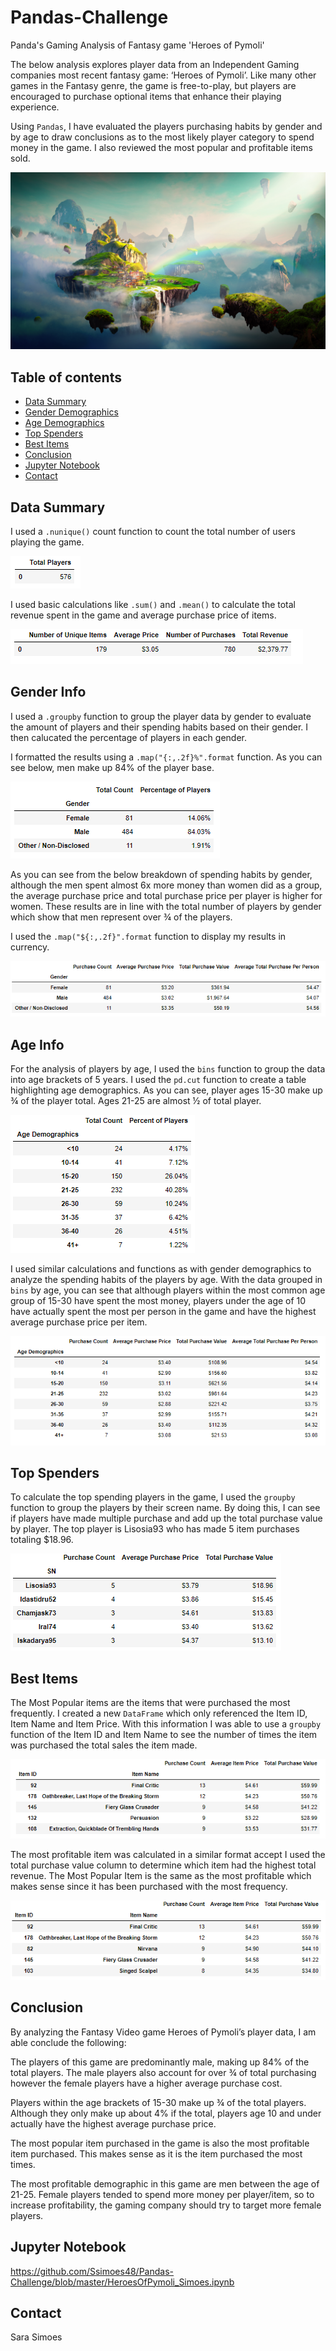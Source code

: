 # Pandas-Challenge
Panda's Gaming Analysis of Fantasy game 'Heroes of Pymoli'

The below analysis explores player data from an Independent Gaming companies most recent fantasy game: ‘Heroes of Pymoli’. Like many other games in the Fantasy genre, the game is free-to-play, but players are encouraged to purchase optional items that enhance their playing experience. 

Using `Pandas`, I have evaluated the players purchasing habits by gender and by age to draw conclusions as to the most likely player category to spend money in the game. I also reviewed the most popular and profitable items sold. 


![Pymoli](Images/Fantasy.png)


## Table of contents
* [Data Summary](#data-summary)
* [Gender Demographics](#gender-demographics)
* [Age Demographics](#age-demographics)
* [Top Spenders](#top-spenders)
* [Best Items](#best-items)
* [Conclusion](#conclusion)
* [Jupyter Notebook](#jupyter-notebook)
* [Contact](#contact)

## Data Summary

I used a `.nunique()` count function to count the total number of users playing the game. 

![Total Players](Images/player_count.PNG)

I used basic calculations like `.sum()` and `.mean()` to calculate the total revenue spent in the game and average purchase price of items.

![Purchasing Analysis By Gender](Images/purchasing_analysis_total.PNG)

## Gender Info

I used a `.groupby` function to group the player data by gender to evaluate the amount of players and their spending habits based on their gender. I then calucated the percentage of players in each gender. 

I formatted the results using a `.map("{:,.2f}%".format` function. As you can see below, men make up 84% of the player base. 

![Gender Demographics](Images/gender_demo.PNG)

As you can see from the below breakdown of spending habits by gender, although the men spent almost 6x more money than women did as a group, the average purchase price and total purchase price per player is higher for women. These results are in line with the total number of players by gender which show that men represent over ¾ of the players. 

I used the `.map("${:,.2f}".format` function to display my results in currency. 

![Purchasing Analysis By Gender](Images/purchase_analysis_gender.PNG)

## Age Info

For the analysis of players by age, I used the `bins` function to group the data into age brackets of 5 years. I used the `pd.cut` function to create a table highlighting age demographics. As you can see, player ages 15-30 make up ¾ of the player total. Ages 21-25 are almost ½ of total player. 

![Age Demographics](Images/age_demo.PNG)

I used similar calculations and functions as with gender demographics to analyze the spending habits of the players by age. With the data grouped in `bins` by age, you can see that although players within the most common age group of 15-30 have spent the most money, players under the age of 10 have actually spent the most per person in the game and have the highest average purchase price per item. 

![Purchasing Analysis By Age](Images/purchase_analysis_age.PNG)

## Top Spenders

To calculate the top spending players in the game, I used the `groupby` function to group the players by their screen name. By doing this, I can see if players have made multiple purchase and add up the total purchase value by player. The top player is Lisosia93 who has made 5 item purchases totaling $18.96. 

![Top Spenders](Images/top_spender.PNG)

## Best Items

The Most Popular items are the items that were purchased the most frequently. I created a new `DataFrame` which only referenced the Item ID, Item Name and Item Price. With this information I was able to use a `groupby` function of the Item ID and Item Name to see the number of times the item was purchased the total sales the item made. 

![Most Popular Item](Images/pop_item.PNG)

The most profitable item was calculated in a similar format accept I used the total purchase value column to determine which item had the highest total revenue. The Most Popular Item is the same as the most profitable which makes sense since it has been purchased with the most frequency. 

![Most Profitable Item](Images/most_profitable_item.PNG)

## Conclusion

By analyzing the Fantasy Video game Heroes of Pymoli’s player data, I am able conclude the following:

The players of this game are predominantly male, making up 84% of the total players. The male players also account for over ¾ of total purchasing however the female players have a higher average purchase cost. 

Players within the age brackets of 15-30 make up ¾ of the total players. Although they only make up about 4% if the total, players age 10 and under actually have the highest average purchase price. 

The most popular item purchased in the game is also the most profitable item purchased. This makes sense as it is the item purchased the most times. 

The most profitable demographic in this game are men between the age of 21-25. Female players tended to spend more money per player/item, so to increase profitability, the gaming company should try to target more female players. 


## Jupyter Notebook

https://github.com/Ssimoes48/Pandas-Challenge/blob/master/HeroesOfPymoli_Simoes.ipynb

## Contact
Sara Simoes

